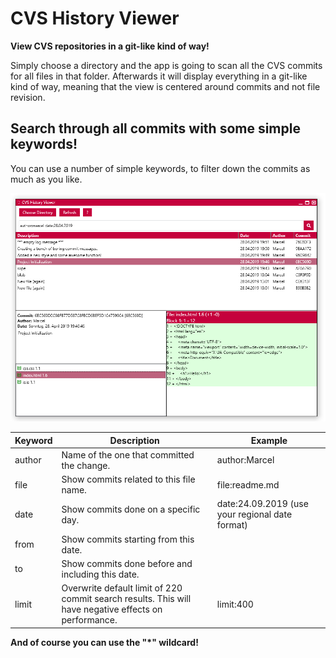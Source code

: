 # CVS History Viewer

**View CVS repositories in a git-like kind of way!**

Simply choose a directory and the app is going to scan all the CVS commits for all files in that folder. Afterwards it will display everything in a git-like kind of way, meaning that the view is centered around commits and not file revision.

## Search through all commits with some simple keywords!

You can use a number of simple keywords, to filter down the commits as much as you like.

![Overview with keyword examples](doc/overview.png)

| Keyword | Description | Example |
| ------------- | ------------- | ------------ |
| author  | Name of the one that committed the change. | author:Marcel |
| file  | Show commits related to this file name.  | file:readme.md |
| date  | Show commits done on a specific day.  | date:24.09.2019 (use your regional date format) |
| from  | Show commits starting from this date.  | |
| to  | Show commits done before and including this date. | |
| limit  | Overwrite default limit of 220 commit search results. This will have negative effects on performance. | limit:400 |

**And of course you can use the "*" wildcard!**